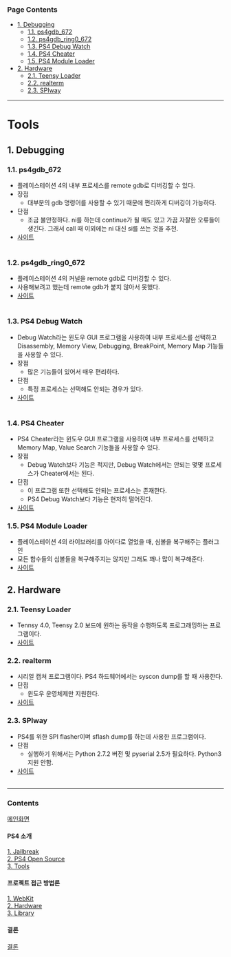 ### Page Contents <!-- omit in toc -->
- [1. Debugging](#1-debugging)
  - [1.1. ps4gdb_672](#11-ps4gdb_672)
  - [1.2. ps4gdb_ring0_672](#12-ps4gdb_ring0_672)
  - [1.3. PS4 Debug Watch](#13-ps4-debug-watch)
  - [1.4. PS4 Cheater](#14-ps4-cheater)
  - [1.5. PS4 Module Loader](#15-ps4-module-loader)
- [2. Hardware](#2-hardware)
  - [2.1. Teensy Loader](#21-teensy-loader)
  - [2.2. realterm](#22-realterm)
  - [2.3. SPIway](#23-spiway)

---
# Tools <!-- omit in toc -->
## 1. Debugging
### 1.1. ps4gdb_672
  * 플레이스테이션 4의 내부 프로세스를 remote gdb로 디버깅할 수 있다.
  * 장점
    * 대부분의 gdb 명령어를 사용할 수 있기 때문에 편리하게 디버깅이 가능하다.
  * 단점
    * 조금 불안정하다. ni를 하는데 continue가 될 때도 있고 가끔 자잘한 오류들이 생긴다.
  그래서 call 때 이외에는 ni 대신 si를 쓰는 것을 추천.
  * [사이트](https://www.psxhax.com/threads/ps4gdb-gdb-stub-ps4-port-to-debug-userland-apps-by-m0rph3us1987.7582/)<br><br>
### 1.2. ps4gdb_ring0_672
  * 플레이스테이션 4의 커널을 remote gdb로 디버깅할 수 있다.
  * 사용해보려고 했는데 remote gdb가 붙지 않아서 못했다.
  * [사이트](https://www.psxhax.com/threads/ps4gdb-ring-0-gdb-stub-to-debug-ps4-kernel-by-m0rph3us1987.7904/)<br><br>
### 1.3. PS4 Debug Watch
  * Debug Watch라는 윈도우 GUI 프로그램을 사용하여 내부 프로세스를 선택하고 Disassembly, Memory View, Debugging, BreakPoint, Memory Map 기능들을 사용할 수 있다.
  * 장점
    * 많은 기능들이 있어서 매우 편리하다. 
  * 단점
    * 특정 프로세스는 선택해도 안되는 경우가 있다.
  * [사이트](https://www.psxhax.com/threads/ps4-debug-watch-app-port-for-6-72-firmware-via-withmetta.7940/)<br><br>
### 1.4. PS4 Cheater
  * PS4 Cheater라는 윈도우 GUI 프로그램을 사용하여 내부 프로세스를 선택하고 Memory Map, Value Search 기능들을 사용할 수 있다.
  * 장점
     * Debug Watch보다 기능은 적지만, Debug Watch에서는 안되는 몇몇 프로세스가 Cheater에서는 된다.
  * 단점
    * 이 프로그램 또한 선택해도 안되는 프로세스는 존재한다.
    * PS4 Debug Watch보다 기능은 현저히 떨어진다.
  * [사이트](https://www.psxhax.com/threads/ps4cheater-ps4-cheater-homebrew-app-to-find-game-cheat-codes.4529/page-222#post-157094)
### 1.5. PS4 Module Loader
  * 플레이스테이션 4의 라이브러리를 아이다로 열었을 때, 심볼을 복구해주는 플러그인
  * 모든 함수들의 심볼들을 복구해주지는 않지만 그래도 꽤나 많이 복구해준다.
  * [사이트](https://github.com/SocraticBliss/ps4_module_loader)

## 2. Hardware
### 2.1. Teensy Loader
  * Tennsy 4.0, Teensy 2.0 보드에 원하는 동작을 수행하도록 프로그래밍하는 프로그램이다.
  * [사이트](https://www.pjrc.com/teensy/loader.html)
### 2.2. realterm
  * 시리얼 캡쳐 프로그램이다. PS4 하드웨어에서는 syscon dump를 할 때 사용한다.
  * 단점
    * 윈도우 운영체제만 지원한다.
  * [사이트](https://sourceforge.net/projects/realterm/)
### 2.3. SPIway
  * PS4를 위한 SPI flasher이며 sflash dump를 하는데 사용한 프로그램이다.
  * 단점
    * 실행하기 위해서는 Python 2.7.2 버전 및 pyserial 2.5가 필요하다. Python3 지원 안함.
  * [사이트](https://github.com/hjudges/NORway)<br><br>

---

### Contents <!-- omit in toc -->
[메인화면](https://github.com/Hacker-s-PlayStation/PlayStation4-Hacking-Guideline/blob/main/README.md)<br>
#### PS4 소개 <!-- omit in toc -->
[1. Jailbreak](https://github.com/Hacker-s-PlayStation/PlayStation4-Hacking-Guideline/blob/main/1_introduction/Jailbreak.md)<br>
[2. PS4 Open Source](https://github.com/Hacker-s-PlayStation/PlayStation4-Hacking-Guideline/blob/main/1_introduction/PS4_Open_Source.md)<br>
[3. Tools](https://github.com/Hacker-s-PlayStation/PlayStation4-Hacking-Guideline/blob/main/1_introduction/Tools.md)<br>
#### 프로젝트 접근 방법론 <!-- omit in toc -->
[1. WebKit](https://github.com/Hacker-s-PlayStation/PlayStation4-Hacking-Guideline/blob/main/2_methodology/webkit.md)<br>
[2. Hardware](https://github.com/Hacker-s-PlayStation/PlayStation4-Hacking-Guideline/blob/main/2_methodology/hardware.md)<br>
[3. Library](https://github.com/Hacker-s-PlayStation/PlayStation4-Hacking-Guideline/blob/main/2_methodology/library.md)<br>
#### 결론 <!-- omit in toc -->
[결론](https://github.com/Hacker-s-PlayStation/PlayStation4-Hacking-Guideline/blob/main/3_conclusion/conclusion.md)
